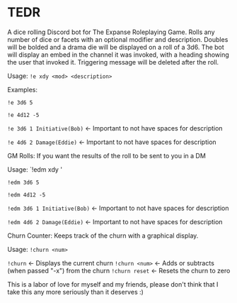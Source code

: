 # TEDR
A dice rolling Discord bot for The Expanse Roleplaying Game. Rolls any number of dice or facets with an optional modifier and description. Doubles will be bolded and a drama die will be displayed on a roll of a 3d6. The bot will display an embed in the channel it was invoked, with a heading showing the user that invoked it. Triggering message will be deleted after the roll.

Usage: `!e xdy <mod> <description>`
  
Examples:
  
`!e 3d6 5`
  
`!e 4d12 -5`
  
`!e 3d6 1 Initiative(Bob)` <- Important to not have spaces for description
  
`!e 4d6 2 Damage(Eddie)` <- Important to not have spaces for description

GM Rolls:
If you want the results of the roll to be sent to you in a DM

Usage: `!edm xdy <mod> <description>'

`!edm 3d6 5`
  
`!edm 4d12 -5`
  
`!edm 3d6 1 Initiative(Bob)` <- Important to not have spaces for description
  
`!edm 4d6 2 Damage(Eddie)` <- Important to not have spaces for description


Churn Counter:
Keeps track of the churn with a graphical display.

Usage: `!churn <num>`

`!churn`          <- Displays the current churn
`!churn <num>` <- Adds or subtracts (when passed "-x") from the churn
`!churn reset`    <- Resets the churn to zero


This is a labor of love for myself and my friends, please don't think that I take this any more seriously than it deserves :)
